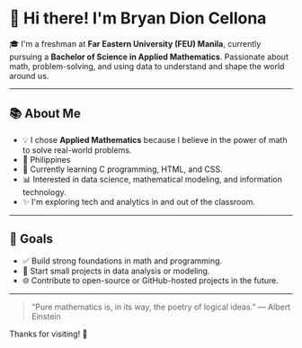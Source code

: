 # 👋 Hi there! I'm Bryan Dion Cellona

🎓 I'm a freshman at **Far Eastern University (FEU) Manila**, currently pursuing a **Bachelor of Science in Applied Mathematics**. Passionate about math, problem-solving, and using data to understand and shape the world around us.

---

## 📚 About Me

- 💡 I chose **Applied Mathematics** because I believe in the power of math to solve real-world problems.
- 📍 Philippines
- 🌱 Currently learning C programming, HTML, and CSS.
- 📊 Interested in data science, mathematical modeling, and information technology.
- ✨ I'm exploring tech and analytics in and out of the classroom.

---

## 📌 Goals

- ✅ Build strong foundations in math and programming.
- 🔄 Start small projects in data analysis or modeling.
- 🌐 Contribute to open-source or GitHub-hosted projects in the future.

---

> “Pure mathematics is, in its way, the poetry of logical ideas.” — Albert Einstein

Thanks for visiting! 🌟
